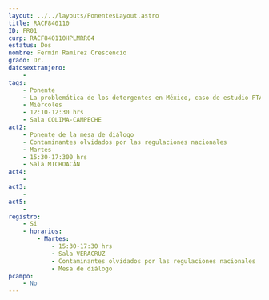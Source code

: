 ```yaml
---
layout: ../../layouts/PonentesLayout.astro
title: RACF840110
ID: FR01
curp: RACF840110HPLMRR04
estatus: Dos
nombre: Fermín Ramírez Crescencio
grado: Dr.
datosextranjero:
    - 
tags:
    - Ponente
    - La problemática de los detergentes en México, caso de estudio PTAR-Ote, Durango
    - Miércoles
    - 12:10-12:30 hrs
    - Sala COLIMA-CAMPECHE
act2: 
    - Ponente de la mesa de diálogo
    - Contaminantes olvidados por las regulaciones nacionales
    - Martes
    - 15:30-17:300 hrs
    - Sala MICHOACÁN
act4: 
    - 
act3: 
    - 
act5: 
    - 
registro:
    - Si
    - horarios:
        - Martes:  
            - 15:30-17:30 hrs
            - Sala VERACRUZ
            - Contaminantes olvidados por las regulaciones nacionales
            - Mesa de diálogo
pcampo:
    - No
---
```


